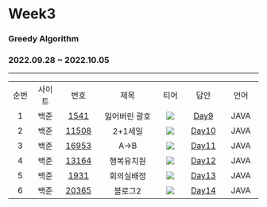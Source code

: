 # Week3
### Greedy Algorithm
### 2022.09.28 ~ 2022.10.05
---
<div align="center">
  <table>
    <tr>
      <td align="center" width="80px;";>순번</td>
      <td align="center" width="100px;";>사이트</td>
      <td align="center" width="100px;";>번호</td>
      <td align="center" width="300px;";>제목</td>
      <td align="center" width="100px;";>티어</td>
      <td align="center" width="100px;";>답안</td>
      <td align="center" width="100px;";>언어</td>
    </tr>
    <tr>
      <td align="center">
        1
      </td>
      <td align="center">
        백준
      </td>
      <td align="center">
        <a href="https://www.acmicpc.net/problem/1541">
            1541
        </a>
      </td>
      <td align="center">
        잃어버린 괄호
      </td>
      <td align="center">
        <sub><img src="https://user-images.githubusercontent.com/81818730/190454006-3ba049b0-f664-4a19-bb79-99536e1ead36.png"></sub>
      </td>
      <td align="center">
        <a href="https://github.com/coteordie/Eunmin/blob/main/Study2-Greedy/Week3/Day9/BOJ_1541.java">
            Day9
        </a>
      </td>
      <td align="center">
        JAVA
      </td>
    </tr>
    <tr>
      <td align="center">
        2
      </td>
      <td align="center">
        백준
      </td>
      <td align="center">
        <a href="https://www.acmicpc.net/problem/11508">
            11508
        </a>
      </td>
      <td align="center">
        2+1세일
      </td>
      <td align="center">
        <sub><img src="https://user-images.githubusercontent.com/81818730/190453924-710de7f3-0578-4a3e-8f98-dd014210eb3e.png"></sub>
      </td>
      <td align="center">
        <a href="https://github.com/coteordie/Eunmin/blob/main/Study2-Greedy/Week3/Day10/BOJ_11508.java">
            Day10
        </a>
      </td>
      <td align="center">
        JAVA
      </td>
    </tr>
    <tr>
      <td align="center">
        3
      </td>
      <td align="center">
        백준
      </td>
      <td align="center">
        <a href="https://www.acmicpc.net/problem/16953">
            16953
        </a>
      </td>
      <td align="center">
        A->B
      </td>
      <td align="center">
        <sub><img src="https://user-images.githubusercontent.com/81818730/190454006-3ba049b0-f664-4a19-bb79-99536e1ead36.png"></sub>
      </td>
      <td align="center">
        <a href="https://github.com/coteordie/Eunmin/blob/main/Study2-Greedy/Week3/Day11/BOJ_16953.java">
            Day11
        </a>
      </td>
      <td align="center">
        JAVA
      </td>
    </tr>    
    <tr>
      <td align="center">
        4
      </td>
      <td align="center">
        백준
      </td>
      <td align="center">
        <a href="https://www.acmicpc.net/problem/13164">
            13164
        </a>
      </td>
      <td align="center">
        행복유치원
      </td>
      <td align="center">
        <sub><img src="https://user-images.githubusercontent.com/81818730/190454021-beb785c5-29eb-434f-9dde-1f3f9132e5d9.png"></sub>
      </td>
      <td align="center">
        <a href="https://github.com/coteordie/Eunmin/blob/main/Study2-Greedy/Week3/Day12/BOJ_13164.java">
            Day12
        </a>
      </td>
      <td align="center">
        JAVA
      </td>
    </tr>
    <tr>
      <td align="center">
        5
      </td>
      <td align="center">
        백준
      </td>
      <td align="center">
        <a href="https://www.acmicpc.net/problem/1931">
            1931
        </a>
      </td>
      <td align="center">
        회의실배정
      </td>
      <td align="center">
        <sub><img src="https://user-images.githubusercontent.com/81818730/190454014-9fe615b7-8213-4f9c-bbdd-b210314eafe1.png"></sub>
      </td>
      <td align="center">
        <a href="https://github.com/coteordie/Eunmin/blob/main/Study2-Greedy/Week3/Day13/BOJ_1931.java">
            Day13
        </a>
      </td>
      <td align="center">
        JAVA
      </td>
    </tr>
    <tr>
      <td align="center">
        6
      </td>
      <td align="center">
        백준
      </td>
      <td align="center">
        <a href="https://www.acmicpc.net/problem/20365">
            20365
        </a>
      </td>
      <td align="center">
        블로그2
      </td>
      <td align="center">
        <sub><img src="https://user-images.githubusercontent.com/81818730/190453932-9fd875e8-79ee-4d3b-8f83-616a092b7c3a.png"></sub>
      </td>
      <td align="center">
        <a href="https://github.com/coteordie/Eunmin/blob/main/Study2-Greedy/Week3/Day14/BOJ_20365.java">
            Day14
        </a>
      </td>
      <td align="center">
        JAVA
      </td>
    </tr>
  </table>
</div>
